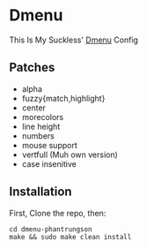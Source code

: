 # Dmenu
This Is My Suckless' [Dmenu](https://tools.suckless.org/dmenu/) Config
## Patches
- alpha
- fuzzy{match,highlight}
- center
- morecolors
- line height
- numbers
- mouse support
- vertfull (Muh own version)
- case insenitive
## Installation
First, Clone the repo, then:
```
cd dmenu-phantrungson
make && sudo make clean install
```


